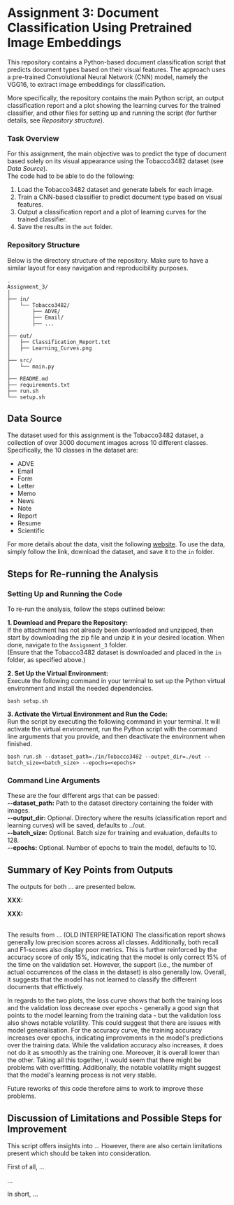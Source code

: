 # Assignment 3: Document Classification Using Pretrained Image Embeddings
This repository contains a Python-based document classification script that predicts document types based on their visual features. The approach uses a pre-trained Convolutional Neural Network (CNN) model, namely the VGG16, to extract image embeddings for classification.  

More specifically, the repository contains the main Python script, an output classification report and a plot showing the learning curves for the trained classifier, and other files for setting up and running the script (for further details, see *Repository structure*).

### Task Overview
For this assignment, the main objective was to predict the type of document based solely on its visual appearance using the Tobacco3482 dataset (see *Data Source*).  
The code had to be able to do the following:
1. Load the Tobacco3482 dataset and generate labels for each image.
2. Train a CNN-based classifier to predict document type based on visual features.
3. Output a classification report and a plot of learning curves for the trained classifier.
4. Save the results in the `out` folder.

### Repository Structure
Below is the directory structure of the repository. Make sure to have a similar layout for easy navigation and reproducibility purposes.  
```
.
Assignment_3/
│
├── in/
│   └── Tobacco3482/
│       ├── ADVE/
│       ├── Email/
│       ├── ...
│
├── out/
│   ├── Classification_Report.txt
│   ├── Learning_Curves.png
│
├── src/
│   └── main.py
│
├── README.md
├── requirements.txt
├── run.sh
└── setup.sh
```

## Data Source
The dataset used for this assignment is the Tobacco3482 dataset, a collection of over 3000 document images across 10 different classes. Specifically, the 10 classes in the dataset are:  
- ADVE
- Email
- Form
- Letter
- Memo
- News
- Note
- Report
- Resume
- Scientific  

For more details about the data, visit the following [website](https://www.kaggle.com/datasets/patrickaudriaz/tobacco3482jpg?resource=download). To use the data, simply follow the link, download the dataset, and save it to the `in` folder.

## Steps for Re-running the Analysis
### Setting Up and Running the Code
To re-run the analysis, follow the steps outlined below:

**1. Download and Prepare the Repository:**  
If the attachment has not already been downloaded and unzipped, then start by downloading the zip file and unzip it in your desired location. When done, navigate to the `Assignment_3` folder.  
(Ensure that the Tobacco3482 dataset is downloaded and placed in the `in` folder, as specified above.)

**2. Set Up the Virtual Environment:**  
Execute the following command in your terminal to set up the Python virtual environment and install the needed dependencies.
```
bash setup.sh 
```

**3. Activate the Virtual Environment and Run the Code:**  
Run the script by executing the following command in your terminal. It will activate the virtual environment, run the Python script with the command line arguments that you provide, and then deactivate the environment when finished.
```
bash run.sh --dataset_path=./in/Tobacco3482 --output_dir=./out --batch_size=<batch_size> --epochs=<epochs>
```

### Command Line Arguments
These are the four different args that can be passed:  
**--dataset_path:** Path to the dataset directory containing the folder with images.  
**--output_dir:** Optional. Directory where the results (classification report and learning curves) will be saved, defaults to ../out.  
**--batch_size:** Optional. Batch size for training and evaluation, defaults to 128.  
**--epochs:** Optional. Number of epochs to train the model, defaults to 10.

## Summary of Key Points from Outputs
The outputs for both ... are presented below.  

**XXX:**  

**XXX:**
  
<br>
The results from ...
(OLD INTERPRETATION)
The classification report shows generally low precision scores across all classes. Additionally, both recall and F1-scores also display poor metrics. This is further reinforced by the accuracy score of only 15%, indicating that the model is only correct 15% of the time on the validation set. However, the support (i.e., the number of actual occurrences of the class in the dataset) is also generally low. Overall, it suggests that the model has not learned to classify the different documents that effictively. 

In regards to the two plots, the loss curve shows that both the training loss and the validation loss decrease over epochs - generally a good sign that points to the model learning from the training data - but the validation loss also shows notable volatility. This could suggest that there are issues with model generalisation. For the accuracy curve, the training accuracy increases over epochs, indicating improvements in the model's predictions over the training data. While the validation accuracy also increases, it does not do it as smoothly as the training one. Moreover, it is overall lower than the other. Taking all this together, it would seem that there might be problems with overfitting. Additionally, the notable volatility might suggest that the model's learning process is not very stable. 

Future reworks of this code therefore aims to work to improve these problems.

## Discussion of Limitations and Possible Steps for Improvement
This script offers insights into ... However, there are also certain limitations present which should be taken into consideration.  

First of all, ...

...

In short, ...
